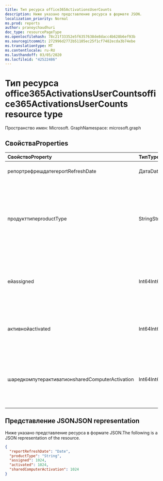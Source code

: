 ```yaml
---
title: Тип ресурса office365ActivationsUserCounts
description: Ниже указано представление ресурса в формате JSON.
localization_priority: Normal
ms.prod: reports
author: pranoychaudhuri
doc_type: resourcePageType
ms.openlocfilehash: 78c21f33352e5f6357638de8dacc4b628b6ef93b
ms.sourcegitcommit: 272996d2772b51105ec25f1cf7482ecda3b74ebe
ms.translationtype: MT
ms.contentlocale: ru-RU
ms.lasthandoff: 03/05/2020
ms.locfileid: "42522486"
---
```

# <a name="office365activationsusercounts-resource-type"></a><span data-ttu-id="9c94c-103">Тип ресурса office365ActivationsUserCounts</span><span class="sxs-lookup"><span data-stu-id="9c94c-103">office365ActivationsUserCounts resource type</span></span>

<span data-ttu-id="9c94c-104">Пространство имен: Microsoft. Graph</span><span class="sxs-lookup"><span data-stu-id="9c94c-104">Namespace: microsoft.graph</span></span>

## <a name="properties"></a><span data-ttu-id="9c94c-105">Свойства</span><span class="sxs-lookup"><span data-stu-id="9c94c-105">Properties</span></span>

| <span data-ttu-id="9c94c-106">Свойство</span><span class="sxs-lookup"><span data-stu-id="9c94c-106">Property</span></span>                 | <span data-ttu-id="9c94c-107">Тип</span><span class="sxs-lookup"><span data-stu-id="9c94c-107">Type</span></span>   | <span data-ttu-id="9c94c-108">Описание</span><span class="sxs-lookup"><span data-stu-id="9c94c-108">Description</span></span>                              |
| :----------------------- | :----- | ---------------------------------------- |
| <span data-ttu-id="9c94c-109">репортрефрешдате</span><span class="sxs-lookup"><span data-stu-id="9c94c-109">reportRefreshDate</span></span>        | <span data-ttu-id="9c94c-110">Дата</span><span class="sxs-lookup"><span data-stu-id="9c94c-110">Date</span></span>   | <span data-ttu-id="9c94c-111">Самая поздняя дата контента.</span><span class="sxs-lookup"><span data-stu-id="9c94c-111">The latest date of the content.</span></span>          |
| <span data-ttu-id="9c94c-112">продукттипе</span><span class="sxs-lookup"><span data-stu-id="9c94c-112">productType</span></span>              | <span data-ttu-id="9c94c-113">String</span><span class="sxs-lookup"><span data-stu-id="9c94c-113">String</span></span> | <span data-ttu-id="9c94c-114">Тип продукта, например "Office 365 профессиональный плюс", "клиент Project" или "Visio Pro для Office 365".</span><span class="sxs-lookup"><span data-stu-id="9c94c-114">The product type such as "Office 365 ProPlus", "Project Client", or "Visio Pro for Office 365".</span></span> |
| <span data-ttu-id="9c94c-115">ей</span><span class="sxs-lookup"><span data-stu-id="9c94c-115">assigned</span></span>                 | <span data-ttu-id="9c94c-116">Int64</span><span class="sxs-lookup"><span data-stu-id="9c94c-116">Int64</span></span>  | <span data-ttu-id="9c94c-117">Количество пользователей, которым назначена лицензия на продукт.</span><span class="sxs-lookup"><span data-stu-id="9c94c-117">The number of users have been assigned for the product license.</span></span> |
| <span data-ttu-id="9c94c-118">активной</span><span class="sxs-lookup"><span data-stu-id="9c94c-118">activated</span></span>                | <span data-ttu-id="9c94c-119">Int64</span><span class="sxs-lookup"><span data-stu-id="9c94c-119">Int64</span></span>  | <span data-ttu-id="9c94c-120">Количество пользователей, которые активировали продукт.</span><span class="sxs-lookup"><span data-stu-id="9c94c-120">The number of users who have activated the product.</span></span> |
| <span data-ttu-id="9c94c-121">шаредкомпутерактиватион</span><span class="sxs-lookup"><span data-stu-id="9c94c-121">sharedComputerActivation</span></span> | <span data-ttu-id="9c94c-122">Int64</span><span class="sxs-lookup"><span data-stu-id="9c94c-122">Int64</span></span>  | <span data-ttu-id="9c94c-123">Количество пользователей, которые использовали продукт на общем компьютере.</span><span class="sxs-lookup"><span data-stu-id="9c94c-123">The number of users who have used the product on a shared computer.</span></span> |

## <a name="json-representation"></a><span data-ttu-id="9c94c-124">Представление JSON</span><span class="sxs-lookup"><span data-stu-id="9c94c-124">JSON representation</span></span>

<span data-ttu-id="9c94c-125">Ниже указано представление ресурса в формате JSON.</span><span class="sxs-lookup"><span data-stu-id="9c94c-125">The following is a JSON representation of the resource.</span></span>

<!-- {
  "blockType": "resource",
  "@odata.type": "microsoft.graph.office365ActivationsUserCounts"
} -->

```json
{
  "reportRefreshDate": "Date", 
  "productType": "String", 
  "assigned": 1024, 
  "activated": 1024,
  "sharedComputerActivation": 1024
}
```
